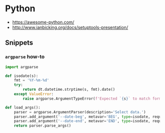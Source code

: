 # Python

* https://awesome-python.com/
* http://www.ianbicking.org/docs/setuptools-presentation/

## Snippets

### `argparse` how-to

```python
import argparse

def isodate(s):
    fmt = '%Y-%m-%d'
    try:
        return dt.datetime.strptime(s, fmt).date()
    except ValueError:
        raise argparse.ArgumentTypeError(f'Expected `{s}` to match format `{fmt}`')

def load_args():
    parser = argparse.ArgumentParser(description='Select data.')
    parser.add_argument('--date-beg', metavar='BEG', type=isodate, required=True, help='Start date (inclusive) for the data.')
    parser.add_argument('--date-end', metavar='END', type=isodate, required=True, help='End date (inclusive) for the data.')
    return parser.parse_args()

```
